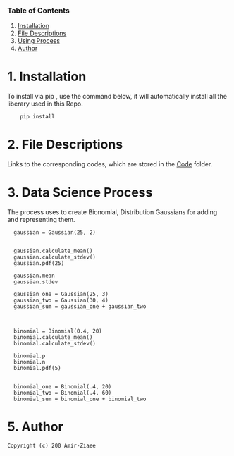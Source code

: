 

### Table of Contents

1. [Installation](#installation)
3. [File Descriptions](#files)
2. [Using Process](#motivation)
4. [Author](#licensing)

# 1. Installation <a name="installation"></a>

To install via pip , use the command below, it will automatically install all the liberary used in this Repo.

		pip install 
        
        
# 2. File Descriptions <a name="files"></a>

Links to the corresponding codes, which are stored in the [Code]() folder.

# 3. Data Science Process <a name="motivation"></a>

The process uses to create Bionomial, Distribution Gaussians for adding and representing them.

      gaussian = Gaussian(25, 2)

      
      gaussian.calculate_mean()
      gaussian.calculate_stdev()
      gaussian.pdf(25)
    
      gaussian.mean
      gaussian.stdev
      
      gaussian_one = Gaussian(25, 3)
      gaussian_two = Gaussian(30, 4)
      gaussian_sum = gaussian_one + gaussian_two
      
      
      
      binomial = Binomial(0.4, 20)
      binomial.calculate_mean()
      binomial.calculate_stdev()
      
      binomial.p
      binomial.n
      binomial.pdf(5)
      
      
      binomial_one = Binomial(.4, 20)
      binomial_two = Binomial(.4, 60)
      binomial_sum = binomial_one + binomial_two
      
# 5. Author <a name="licensing"></a>
	Copyright (c) 200 Amir-Ziaee 